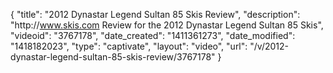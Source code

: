 {
    "title": "2012 Dynastar Legend Sultan 85 Skis Review",
    "description": "http:\/\/www.skis.com Review for the 2012 Dynastar Legend Sultan 85 Skis",
    "videoid": "3767178",
    "date_created": "1411361273",
    "date_modified": "1418182023",
    "type": "captivate",
    "layout": "video",
    "url": "\/v\/2012-dynastar-legend-sultan-85-skis-review\/3767178"
}